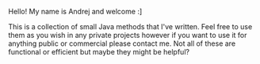 Hello! My name is Andrej and welcome :]

This is a collection of small Java methods that I've written. Feel free to use them as you wish in any private projects however if you want to use it for anything public or commercial please contact me.
Not all of these are functional or efficient but maybe they might be helpful?
